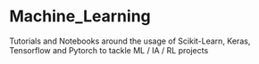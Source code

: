 # Machine_Learning
Tutorials and Notebooks around the usage of Scikit-Learn, Keras, Tensorflow and Pytorch to tackle ML / IA / RL projects
